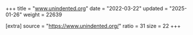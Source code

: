 +++
title = "www.unindented.org"
date = "2022-03-22"
updated = "2025-01-26"
weight = 22639

[extra]
source = "https://www.unindented.org/"
ratio = 31
size = 22
+++
